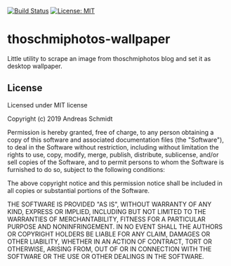 [![Build Status](https://travis-ci.org/asc8277/thoschmiphotos-wallpaper.svg?branch=master)](https://travis-ci.org/asc8277/thoschmiphotos-wallpaper) 
[![License: MIT](https://img.shields.io/badge/License-MIT-yellow.svg)](https://opensource.org/licenses/MIT) 

# thoschmiphotos-wallpaper
Little utility to scrape an image from thoschmiphotos blog and set it as desktop wallpaper.

## License

Licensed under MIT license

Copyright (c) 2019 Andreas Schmidt

Permission is hereby granted, free of charge, to any person obtaining
a copy of this software and associated documentation files (the
"Software"), to deal in the Software without restriction, including
without limitation the rights to use, copy, modify, merge, publish,
distribute, sublicense, and/or sell copies of the Software, and to
permit persons to whom the Software is furnished to do so, subject to
the following conditions:

The above copyright notice and this permission notice shall be
included in all copies or substantial portions of the Software.

THE SOFTWARE IS PROVIDED "AS IS", WITHOUT WARRANTY OF ANY KIND,
EXPRESS OR IMPLIED, INCLUDING BUT NOT LIMITED TO THE WARRANTIES OF
MERCHANTABILITY, FITNESS FOR A PARTICULAR PURPOSE AND
NONINFRINGEMENT. IN NO EVENT SHALL THE AUTHORS OR COPYRIGHT HOLDERS BE
LIABLE FOR ANY CLAIM, DAMAGES OR OTHER LIABILITY, WHETHER IN AN ACTION
OF CONTRACT, TORT OR OTHERWISE, ARISING FROM, OUT OF OR IN CONNECTION
WITH THE SOFTWARE OR THE USE OR OTHER DEALINGS IN THE SOFTWARE.
